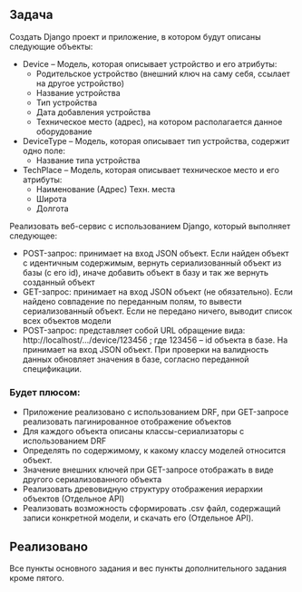 ## Задача
Создать Django проект и приложение, в котором будут описаны следующие объекты:
- Device – Модель, которая описывает устройство и его атрибуты:
    - Родительское устройство (внешний ключ на саму   себя, ссылает на другое устройство)
    - Название устройства
    - Тип устройства 
    - Дата добавления устройства
    - Техническое место (адрес), на котором располагается данное оборудование
- DeviceType – Модель, которая описывает тип устройства, содержит одно поле:
    - Название типа устройства 
- TechPlace – Модель, которая описывает техническое место и его атрибуты:
    - Наименование (Адрес) Техн. места
    - Широта 
    - Долгота

Реализовать веб-сервис с использованием Django, который выполняет следующее:
- POST-запрос: принимает на вход JSON объект. Если найден объект с идентичным содержимым, вернуть сериализованный объект из базы (с его id), иначе добавить объект в базу и так же вернуть созданный объект
- GET-запрос: принимает на вход JSON объект (не обязательно). Если найдено совпадение по переданным полям, то вывести сериализованный объект. Если  не передано ничего, выводит список всех объектов модели
- POST-запрос: представляет собой URL обращение вида:
    http://localhost/.../device/123456 ; где 123456 – id объекта в базе. На принимает на вход JSON объект. При проверки на валидность данных обновляет значения в базе, согласно переданной спецификации.

### Будет плюсом:
- Приложение реализовано с использованием DRF, при GET-запросе реализовать пагинированное отображение объектов
- Для каждого объекта описаны классы-сериализаторы с использованием DRF
- Определять по содержимому, к какому классу моделей относится объект.
- Значение внешних ключей при GET-запросе отображать в виде другого сериализованного объекта
- Реализовать древовидную структуру отображения иерархии объектов (Отдельное API)
- Реализовать возможность сформировать .csv файл, содержащий записи конкретной модели, и скачать его (Отдельное API). 


## Реализовано

Все пункты основного задания и вес пункты дополнительного задания кроме пятого.